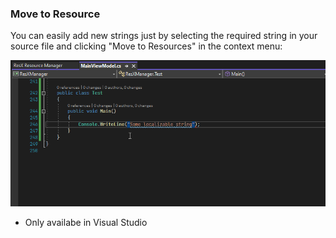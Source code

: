 ### Move to Resource
You can easily add new strings just by selecting the required string in your source file and clicking "Move to Resources" in the context menu:

![MoveToResource](MoveToResource.gif)

- Only availabe in Visual Studio